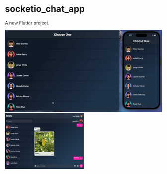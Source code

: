 # socketio_chat_app

A new Flutter project.


<p float="left">
  
 <img src="https://github.com/ElifYu/Socket.io-Chat-App/blob/main/assets/video-gif.gif"/>
   <img src="https://github.com/ElifYu/Socket.io-Chat-App/blob/main/assets/photo1.png" width="50%"/>
</p>

